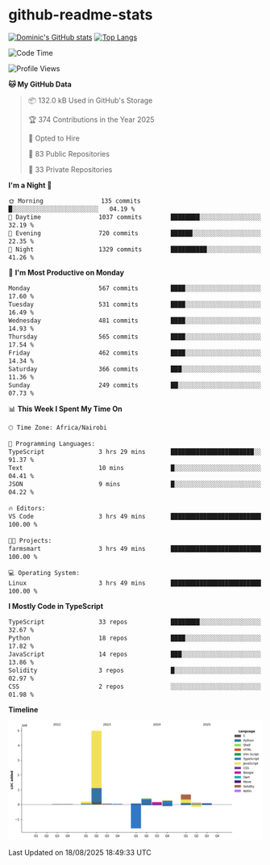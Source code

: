# github-readme-stats
[![Dominic's GitHub stats](https://github-readme-stats.vercel.app/api?username=Domengo&show_icons=true)](https://github.com/anuraghazra/github-readme-stats)
[![Top Langs](https://github-readme-stats.vercel.app/api/top-langs/?username=Domengo&show_icons=true)](https://github.com/Domengo/github-readme-stats)

<!--START_SECTION:waka-->
![Code Time](http://img.shields.io/badge/Code%20Time-1%2C148%20hrs%2055%20mins-blue)

![Profile Views](http://img.shields.io/badge/Profile%20Views-0-blue)

**🐱 My GitHub Data** 

> 📦 132.0 kB Used in GitHub's Storage 
 > 
> 🏆 374 Contributions in the Year 2025
 > 
> 💼 Opted to Hire
 > 
> 📜 83 Public Repositories 
 > 
> 🔑 33 Private Repositories 
 > 
**I'm a Night 🦉** 

```text
🌞 Morning                135 commits         █░░░░░░░░░░░░░░░░░░░░░░░░   04.19 % 
🌆 Daytime                1037 commits        ████████░░░░░░░░░░░░░░░░░   32.19 % 
🌃 Evening                720 commits         ██████░░░░░░░░░░░░░░░░░░░   22.35 % 
🌙 Night                  1329 commits        ██████████░░░░░░░░░░░░░░░   41.26 % 
```
📅 **I'm Most Productive on Monday** 

```text
Monday                   567 commits         ████░░░░░░░░░░░░░░░░░░░░░   17.60 % 
Tuesday                  531 commits         ████░░░░░░░░░░░░░░░░░░░░░   16.49 % 
Wednesday                481 commits         ████░░░░░░░░░░░░░░░░░░░░░   14.93 % 
Thursday                 565 commits         ████░░░░░░░░░░░░░░░░░░░░░   17.54 % 
Friday                   462 commits         ████░░░░░░░░░░░░░░░░░░░░░   14.34 % 
Saturday                 366 commits         ███░░░░░░░░░░░░░░░░░░░░░░   11.36 % 
Sunday                   249 commits         ██░░░░░░░░░░░░░░░░░░░░░░░   07.73 % 
```


📊 **This Week I Spent My Time On** 

```text
🕑︎ Time Zone: Africa/Nairobi

💬 Programming Languages: 
TypeScript               3 hrs 29 mins       ███████████████████████░░   91.37 % 
Text                     10 mins             █░░░░░░░░░░░░░░░░░░░░░░░░   04.41 % 
JSON                     9 mins              █░░░░░░░░░░░░░░░░░░░░░░░░   04.22 % 

🔥 Editors: 
VS Code                  3 hrs 49 mins       █████████████████████████   100.00 % 

🐱‍💻 Projects: 
farmsmart                3 hrs 49 mins       █████████████████████████   100.00 % 

💻 Operating System: 
Linux                    3 hrs 49 mins       █████████████████████████   100.00 % 
```

**I Mostly Code in TypeScript** 

```text
TypeScript               33 repos            ████████░░░░░░░░░░░░░░░░░   32.67 % 
Python                   18 repos            ████░░░░░░░░░░░░░░░░░░░░░   17.82 % 
JavaScript               14 repos            ███░░░░░░░░░░░░░░░░░░░░░░   13.86 % 
Solidity                 3 repos             █░░░░░░░░░░░░░░░░░░░░░░░░   02.97 % 
CSS                      2 repos             ░░░░░░░░░░░░░░░░░░░░░░░░░   01.98 % 
```



**Timeline**

![Lines of Code chart](https://raw.githubusercontent.com/Domengo/Domengo/main/assets/bar_graph.png)


 Last Updated on 18/08/2025 18:49:33 UTC
<!--END_SECTION:waka-->


